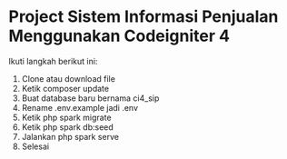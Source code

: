 # Project Sistem Informasi Penjualan Menggunakan Codeigniter 4

Ikuti langkah berikut ini:
1. Clone atau download file
2. Ketik composer update
3. Buat database baru bernama ci4_sip
4. Rename .env.example jadi .env
5. Ketik php spark migrate
6. Ketik php spark db:seed
8. Jalankan php spark serve
8. Selesai
